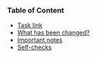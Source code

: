 ### Table of Content
* [Task link](#section-1)
* [What has been changed?](#section-2)
* [Important notes](#section-3)
* [Self-checks](#section-4)
